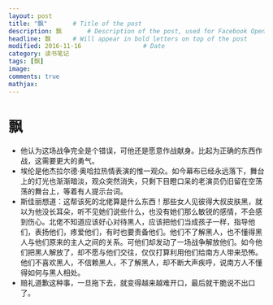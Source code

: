```yaml
---
layout: post
title: "飘"       # Title of the post
description: 飘       # Description of the post, used for Facebook Opengraph & Twitter
headline: 飘      # Will appear in bold letters on top of the post
modified: 2016-11-16                 # Date
category: 读书笔记
tags: [飘]
image:
comments: true
mathjax:
---
```


# 飘

- 他认为这场战争完全是个错误，可他还是愿意作战献身。比起为正确的东西作战，这需要更大的勇气。
- 埃伦是他杰拉尔德·奥哈拉热情表演的惟一观众。如今幕布已经永远落下，舞台上的灯光也渐渐暗淡，观众突然消失，只剩下目瞪口呆的老演员仍旧留在空荡荡的舞台上，等着有人提示台词。
- 斯佳丽想道：这帮该死的北佬算是什么东西！那些女人见彼得大叔皮肤黑，就以为他没长耳朵，听不见她们说些什么，也没有她们那么敏锐的感情，不会感到伤心。北佬不知道应该好心对待黑人，应该把他们当成孩子一样，指导他们，表扬他们，疼爱他们，有时也要责备他们。他们不了解黑人，也不懂得黑人与他们原来的主人之间的关系。可他们却发动了一场战争解放他们。如今他们把黑人解放了，却不愿与他们交往，仅仅打算利用他们给南方人带来恐怖。他们不喜欢黑人，不信赖黑人，不了解黑人，却不断大声疾呼，说南方人不懂得如何与黑人相处。
- 赔礼道歉这种事，一旦拖下去，就变得越来越难开口，最后就干脆说不出口了。
